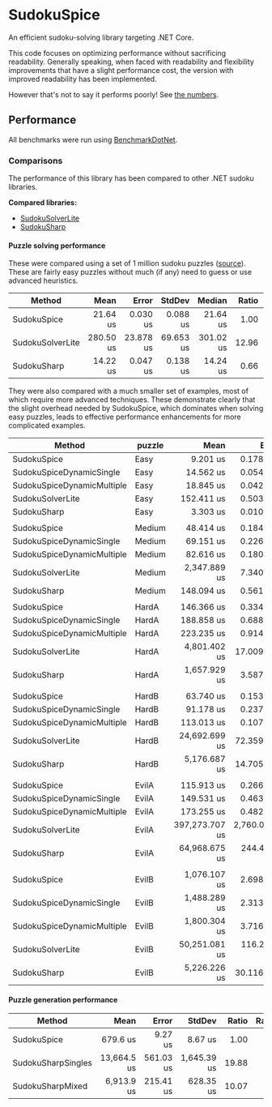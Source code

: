 # SudokuSpice

An efficient sudoku-solving library targeting .NET Core.

This code focuses on optimizing performance without sacrificing readability. Generally speaking, when faced with readability and flexibility improvements that have a slight performance cost, the version with improved readability has been implemented.

However that's not to say it performs poorly! See [the numbers](#Performance).

## Performance

All benchmarks were run using [BenchmarkDotNet](https://benchmarkdotnet.org/articles/overview.html).

### Comparisons
The performance of this library has been compared to other .NET sudoku libraries.


**Compared libraries:**

* [SudokuSolverLite](https://github.com/zhiliangxu/SudokuSolver)
* [SudokuSharp](https://github.com/BenjaminChambers/SudokuSharp)

#### Puzzle solving performance

These were compared using a set of 1 million sudoku puzzles
([source](https://www.kaggle.com/bryanpark/sudoku)). These are fairly easy
puzzles without much (if any) need to guess or use advanced heuristics.

|           Method |      Mean |     Error |    StdDev |    Median | Ratio | RatioSD |
|----------------- |----------:|----------:|----------:|----------:|------:|--------:|
|      SudokuSpice |  21.64 us |  0.030 us |  0.088 us |  21.64 us |  1.00 |    0.00 |
| SudokuSolverLite | 280.50 us | 23.878 us | 69.653 us | 301.02 us | 12.96 |    3.22 |
|      SudokuSharp |  14.22 us |  0.047 us |  0.138 us |  14.24 us |  0.66 |    0.01 |

They were also compared with a much smaller set of examples, most of which require more
advanced techniques. These demonstrate clearly that the slight overhead needed by SudokuSpice,
which dominates when solving easy puzzles, leads to effective performance enhancements for
more complicated examples.

|                     Method | puzzle |           Mean |         Error |        StdDev |    Ratio | RatioSD |
|--------------------------- |------- |---------------:|--------------:|--------------:|---------:|--------:|
|                SudokuSpice |   Easy |       9.201 us |     0.1785 us |     0.1910 us |     1.00 |    0.00 |
|   SudokuSpiceDynamicSingle |   Easy |      14.562 us |     0.0543 us |     0.0481 us |     1.58 |    0.04 |
| SudokuSpiceDynamicMultiple |   Easy |      18.845 us |     0.0426 us |     0.0398 us |     2.04 |    0.04 |
|           SudokuSolverLite |   Easy |     152.411 us |     0.5031 us |     0.4706 us |    16.53 |    0.35 |
|                SudokuSharp |   Easy |       3.303 us |     0.0103 us |     0.0096 us |     0.36 |    0.01 |
|                            |        |                |               |               |          |         |
|                SudokuSpice | Medium |      48.414 us |     0.1844 us |     0.1725 us |     1.00 |    0.00 |
|   SudokuSpiceDynamicSingle | Medium |      69.151 us |     0.2265 us |     0.2008 us |     1.43 |    0.01 |
| SudokuSpiceDynamicMultiple | Medium |      82.616 us |     0.1808 us |     0.1510 us |     1.71 |    0.01 |
|           SudokuSolverLite | Medium |   2,347.889 us |     7.3404 us |     6.8662 us |    48.50 |    0.23 |
|                SudokuSharp | Medium |     148.094 us |     0.5610 us |     0.5247 us |     3.06 |    0.01 |
|                            |        |                |               |               |          |         |
|                SudokuSpice |  HardA |     146.366 us |     0.3345 us |     0.3129 us |     1.00 |    0.00 |
|   SudokuSpiceDynamicSingle |  HardA |     188.858 us |     0.6886 us |     0.6441 us |     1.29 |    0.01 |
| SudokuSpiceDynamicMultiple |  HardA |     223.235 us |     0.9147 us |     0.8556 us |     1.53 |    0.01 |
|           SudokuSolverLite |  HardA |   4,801.402 us |    17.0098 us |    15.9110 us |    32.80 |    0.14 |
|                SudokuSharp |  HardA |   1,657.929 us |     3.5878 us |     3.3561 us |    11.33 |    0.04 |
|                            |        |                |               |               |          |         |
|                SudokuSpice |  HardB |      63.740 us |     0.1539 us |     0.1440 us |     1.00 |    0.00 |
|   SudokuSpiceDynamicSingle |  HardB |      91.178 us |     0.2370 us |     0.2217 us |     1.43 |    0.01 |
| SudokuSpiceDynamicMultiple |  HardB |     113.013 us |     0.1076 us |     0.0954 us |     1.77 |    0.00 |
|           SudokuSolverLite |  HardB |  24,692.699 us |    72.3596 us |    67.6852 us |   387.40 |    1.34 |
|                SudokuSharp |  HardB |   5,176.687 us |    14.7057 us |    13.7557 us |    81.22 |    0.24 |
|                            |        |                |               |               |          |         |
|                SudokuSpice |  EvilA |     115.913 us |     0.2660 us |     0.2489 us |     1.00 |    0.00 |
|   SudokuSpiceDynamicSingle |  EvilA |     149.531 us |     0.4635 us |     0.4108 us |     1.29 |    0.00 |
| SudokuSpiceDynamicMultiple |  EvilA |     173.255 us |     0.4829 us |     0.4517 us |     1.49 |    0.01 |
|           SudokuSolverLite |  EvilA | 397,273.707 us | 2,760.0986 us | 2,581.7979 us | 3,427.36 |   23.71 |
|                SudokuSharp |  EvilA |  64,968.675 us |   244.4226 us |   228.6330 us |   560.50 |    2.22 |
|                            |        |                |               |               |          |         |
|                SudokuSpice |  EvilB |   1,076.107 us |     2.6981 us |     2.3918 us |     1.00 |    0.00 |
|   SudokuSpiceDynamicSingle |  EvilB |   1,488.289 us |     2.3136 us |     2.0510 us |     1.38 |    0.00 |
| SudokuSpiceDynamicMultiple |  EvilB |   1,800.304 us |     3.7162 us |     3.4761 us |     1.67 |    0.01 |
|           SudokuSolverLite |  EvilB |  50,251.081 us |   116.2257 us |   103.0310 us |    46.70 |    0.11 |
|                SudokuSharp |  EvilB |   5,226.226 us |    30.1161 us |    28.1706 us |     4.86 |    0.03 |

#### Puzzle generation performance

|             Method |        Mean |     Error |      StdDev | Ratio | RatioSD |
|------------------- |------------:|----------:|------------:|------:|--------:|
|        SudokuSpice |    679.6 us |   9.27 us |     8.67 us |  1.00 |    0.00 |
| SudokuSharpSingles | 13,664.5 us | 561.03 us | 1,645.39 us | 19.88 |    2.60 |
|   SudokuSharpMixed |  6,913.9 us | 215.41 us |   628.35 us | 10.07 |    1.21 |